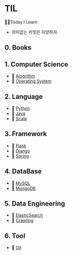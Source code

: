 # TIL
🏃‍♂️Today I Learn
- 의미없는 커밋은 지양하자.

## 0. Books

## 1. Computer Science
* 📙 [Alogrithm](Algorithm)
* 📙 [Operating System](OperationgSystem)

## 2. Language
* 📙 [Python](python)
* 📙 [Java](Java)
* 📙 [Scala](Scala)

## 3. Framework
* 📙 [Flask](Flask)
* 📙 [Django](Django)
* 📙 [Spring](Spring)

## 4. DataBase
* 📙 [MySQL](DB/MySQL/)
* 📙 [MongoDB](DB/MongoDB/)
## 5. Data Engineering
* 📙 [ElasticSearch](ElasticStack)
* 📙 [Crawling](Crawling)

## 6. Tool
* 📙 [Git](git)
